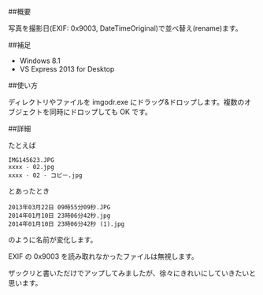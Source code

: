 


##概要

写真を撮影日(EXIF: 0x9003, DateTimeOriginal)で並べ替え(rename)ます。

##補足

- Windows 8.1
- VS Express 2013 for Desktop

##使い方

ディレクトリやファイルを imgodr.exe にドラッグ&ドロップします。複数のオブジェクトを同時にドロップしても OK です。

##詳細

たとえば

```
IMG145623.JPG
xxxx - 02.jpg
xxxx - 02 - コピー.jpg
```

とあったとき

```
2013年03月22日 09時55分09秒.JPG
2014年01月10日 23時06分42秒.jpg
2014年01月10日 23時06分42秒 (1).jpg
```

のように名前が変化します。

EXIF の 0x9003 を読み取れなかったファイルは無視します。

ザックリと書いただけでアップしてみましたが、徐々にきれいにしていきたいと思います。

